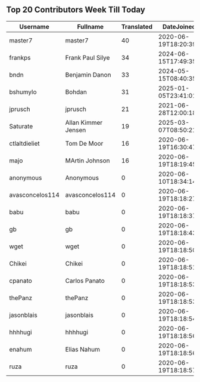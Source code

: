 ## Top 20 Contributors Week Till Today ##
|Username|Fullname|Translated|DateJoined|Language|
|--------|--------|----------|----------|-------|
|master7|master7|40|2020-06-19T18:20:39.|pl|
|frankps|Frank Paul Silye|34|2024-06-15T17:49:35.|nb_NO|
|bndn|Benjamin Danon|33|2024-05-15T08:40:35.|fr|
|bshumylo|Bohdan|31|2025-01-05T23:41:01.|uk|
|jprusch|jprusch|21|2021-06-28T12:00:18.|de|
|Saturate|Allan Kimmer Jensen|19|2025-03-07T08:50:21.|da|
|ctlaltdieliet|Tom De Moor|16|2020-06-19T16:30:47Z|nl|
|majo|MArtin Johnson|16|2020-06-19T18:19:45Z|sv|
|anonymous|Anonymous|0|2020-06-10T18:34:14.||
|avasconcelos114|avasconcelos114|0|2020-06-19T18:18:27Z||
|babu|babu|0|2020-06-19T18:18:37.||
|gb|gb|0|2020-06-19T18:18:43.||
|wget|wget|0|2020-06-19T18:18:50Z|ro|
|Chikei|Chikei|0|2020-06-19T18:18:51Z|zh_Hant|
|cpanato|Carlos Panato|0|2020-06-19T18:18:53Z||
|thePanz|thePanz|0|2020-06-19T18:18:53Z||
|jasonblais|jasonblais|0|2020-06-19T18:18:54Z||
|hhhhugi|hhhhugi|0|2020-06-19T18:18:56.||
|enahum|Elias  Nahum|0|2020-06-19T18:18:56Z|es|
|ruza|ruza|0|2020-06-19T18:18:57.||
